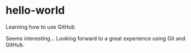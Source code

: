 # hello-world
Learning how to use GitHub

Seems interesting... 
Looking forward to a great experience using Git and GitHub.
